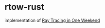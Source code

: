 # rtow-rust

implementation of [Ray Tracing in One Weekend](https://raytracing.github.io/books/RayTracingInOneWeekend.html)

